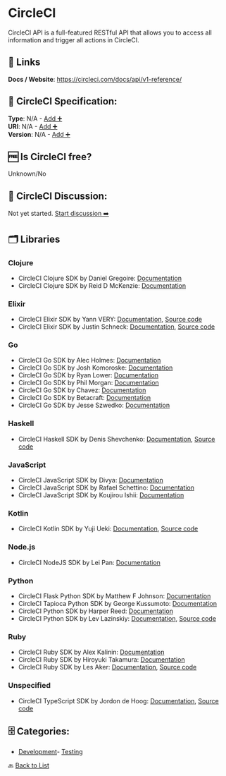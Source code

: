 # CircleCI

CircleCI API is a full-featured RESTful API that allows you to access all information and trigger all actions in CircleCI.

##  🔗 Links
**Docs / Website**: https://circleci.com/docs/api/v1-reference/

## 🧬 CircleCI Specification:
**Type**: N/A - [Add ➕](https://github.com/apis-list/apis-list/edit/main/apis/circleci/circleci.yaml)  
**URI**: N/A - [Add ➕](https://github.com/apis-list/apis-list/edit/main/apis/circleci/circleci.yaml)  
**Version**: N/A - [Add ➕](https://github.com/apis-list/apis-list/edit/main/apis/circleci/circleci.yaml)

## 🆓 Is CircleCI free?
 Unknown/No 

## 💬 CircleCI Discussion:
Not yet started. [Start discussion ➡️](https://github.com/apis-list/apis-list/discussions/new)

## 🗂️ Libraries
### Clojure
- CircleCI Clojure SDK by Daniel Gregoire: [Documentation](https://github.com/semperos/cci)
- CircleCI Clojure SDK by Reid D McKenzie: [Documentation](https://github.com/arrdem/circleci.api)
### Elixir
- CircleCI Elixir SDK by Yann VERY: [Documentation](https://hexdocs.pm/circler/api-reference.html), [Source code](https://github.com/yannvery/circler)
- CircleCI Elixir SDK by Justin Schneck: [Documentation](https://github.com/mobileoverlord/circleci), [Source code](https://hex.pm/packages/circle_ci)
### Go
- CircleCI Go SDK by Alec Holmes: [Documentation](https://github.com/alecholmez/GoDash)
- CircleCI Go SDK by Josh Komoroske: [Documentation](https://github.com/joshdk/circleci-go)
- CircleCI Go SDK by Ryan Lower: [Documentation](https://github.com/ryanlower/go-circleci)
- CircleCI Go SDK by Phil Morgan: [Documentation](https://github.com/psmorgan/go-circleci-api)
- CircleCI Go SDK by Chavez: [Documentation](https://github.com/mtchavez/circlecigo)
- CircleCI Go SDK by Betacraft: [Documentation](https://github.com/betacraft/circleci)
- CircleCI Go SDK by Jesse Szwedko: [Documentation](https://github.com/jszwedko/circleci-cli)
### Haskell
- CircleCI Haskell SDK by Denis Shevchenko: [Documentation](https://github.com/denisshevchenko/circlehs), [Source code](http://hackage.haskell.org/package/circlehs)
### JavaScript
- CircleCI JavaScript SDK by Divya: [Documentation](https://github.com/shortdiv/circle-cli)
- CircleCI JavaScript SDK by Rafael Schettino: [Documentation](https://github.com/rcschettino/circleci-rest-sdk)
- CircleCI JavaScript SDK by Koujirou Ishii: [Documentation](https://github.com/kjirou/torus)
### Kotlin
- CircleCI Kotlin SDK by Yuji Ueki: [Documentation](https://github.com/unhappychoice/CircleCI), [Source code](https://jitpack.io/#unhappychoice/circleci)
### Node.js
- CircleCI NodeJS SDK by Lei Pan: [Documentation](https://github.com/superpan/node-circleci)
### Python
- CircleCI Flask Python SDK by Matthew F Johnson: [Documentation](https://github.com/trips2821/flask-api)
- CircleCI Tapioca Python SDK by George Kussumoto: [Documentation](https://github.com/georgeyk/tapioca-circleci)
- CircleCI Python SDK by Harper Reed: [Documentation](https://github.com/harperreed/simple-circleci)
- CircleCI Python SDK by Lev Lazinskiy: [Documentation](https://github.com/levlaz/circleci.py), [Source code](https://pypi.org/project/circleci/1.1.1/)
### Ruby
- CircleCI Ruby SDK by Alex Kalinin: [Documentation](https://github.com/AlexKalinin/circle-ci-rspec-downloader)
- CircleCI Ruby SDK by Hiroyuki Takamura: [Documentation](https://github.com/yukimura1227/circleci_trimmer)
- CircleCI Ruby SDK by Les Aker: [Documentation](https://github.com/akerl/circular), [Source code](https://rubygems.org/gems/circular)
### Unspecified
- CircleCI TypeScript SDK by Jordon de Hoog: [Documentation](https://github.com/jordond/circleci-api), [Source code](https://www.npmjs.com/package/circleci-api)


## 🗄️ Categories:
- [Development](https://github.com/apis-list/apis-list#development-)- [Testing](https://github.com/apis-list/apis-list#testing-)

🔙  [Back to List](https://github.com/apis-list/apis-list)

